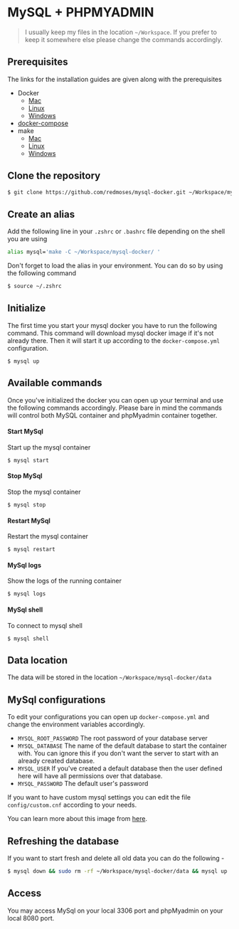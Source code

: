 MySQL + PHPMYADMIN
==================

> I usually keep my files in the location `~/Workspace`. If you prefer to keep it somewhere else please change the commands accordingly.

## Prerequisites
The links for the installation guides are given along with the prerequisites
* Docker
  * [Mac](https://download.docker.com/mac/beta/Docker.dmg)
  * [Linux](https://docs.docker.com/engine/installation/linux/)
  * [Windows](https://download.docker.com/win/beta/InstallDocker.msi)
* [docker-compose](https://docs.docker.com/compose/install/)
* make
  * [Mac](http://stackoverflow.com/a/11494872/2894655)
  * [Linux](http://www.cyberciti.biz/faq/debian-linux-install-gnu-gcc-compiler/)
  * [Windows](http://gnuwin32.sourceforge.net/packages/make.htm)

## Clone the repository
```bash
$ git clone https://github.com/redmoses/mysql-docker.git ~/Workspace/mysql-docker
```

## Create an alias
Add the following line in your `.zshrc` or `.bashrc` file depending on the shell you are using

```bash
alias mysql='make -C ~/Workspace/mysql-docker/ '
```
Don't forget to load the alias in your environment. You can do so by using the following command
```bash
$ source ~/.zshrc
```

## Initialize
The first time you start your mysql docker you have to run the following command. This command will download mysql docker image if it's not already there. Then it will start it up according to the `docker-compose.yml` configuration.
```
$ mysql up
```

## Available commands
Once you've initialized the docker you can open up your terminal and use the following commands accordingly. Please bare in mind the commands will control both MySQL container and phpMyadmin container together.

#### Start MySql
Start up the mysql container
```
$ mysql start
```
#### Stop MySql
Stop the mysql container
```
$ mysql stop
```
#### Restart MySql
Restart the mysql container
```
$ mysql restart
```
#### MySql logs
Show the logs of the running container
```
$ mysql logs
```
#### MySql shell
To connect to mysql shell
```
$ mysql shell
```

## Data location
The data will be stored in the location `~/Workspace/mysql-docker/data`

## MySql configurations

To edit your configurations you can open up `docker-compose.yml` and change the environment variables accordingly.
* `MYSQL_ROOT_PASSWORD` The root password of your database server
* `MYSQL_DATABASE` The name of the default database to start the container with. You can ignore this if you don't want the server to start with an already created database.
* `MYSQL_USER` If you've created a default database then the user defined here will have all permissions over that database.
* `MYSQL_PASSWORD` The default user's password

If you want to have custom mysql settings you can edit the file `config/custom.cnf` according to your needs.

You can learn more about this image from [here](https://hub.docker.com/_/mysql/).

## Refreshing the database
If you want to start fresh and delete all old data you can do the following -
```bash
$ mysql down && sudo rm -rf ~/Workspace/mysql-docker/data && mysql up
```


## Access

You may access MySql on your local 3306 port and phpMyadmin on your local 8080 port.
